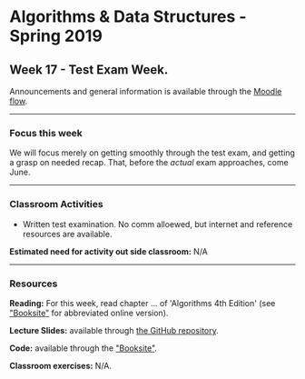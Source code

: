# Algorithms & Data Structures - Spring 2019

## Week 17 - Test Exam Week.

Announcements and general information is available through the [Moodle flow](https://cphbusiness.mrooms.net/course/view.php?id=3150). 

-----------------

### Focus this week
We will focus merely on getting smoothly through the test exam, and getting a grasp on needed recap. That, before the _actual_ exam approaches, come June.

-----------------

### Classroom Activities 

- Written test examination. No comm alloewed, but internet and reference resources are available.

**Estimated need for activity out side classroom:** N/A

-----------------
### Resources

**Reading:** For this week, read chapter ... of 'Algorithms 4th Edition' (see ["Booksite"](https://algs4.cs.princeton.edu/home/) for abbreviated online version). 

**Lecture Slides:** available through [the GitHub repository](https://github.com/datsoftlyngby/soft2019spring-algorithms/blob/master/Weeklies).

**Code:** available through the ["Booksite"](https://algs4.cs.princeton.edu/home/).

**Classroom exercises:** N/A.
